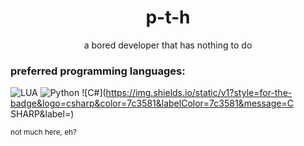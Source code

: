 <h1 align="center">p-t-h</h1>
<p align="center">a bored developer that has nothing to do</p>

### preferred programming languages:
![LUA](https://img.shields.io/static/v1?style=for-the-badge&logo=lua&logoColor=ffffff&color=000081&labelColor=000081&message=LUA&label=)
![Python](https://img.shields.io/static/v1?style=for-the-badge&logo=python&logoColor=ffdb50&color=3776ab&labelColor=3776ab&message=PYTHON&label=)
![C#](https://img.shields.io/static/v1?style=for-the-badge&logo=csharp&color=7c3581&labelColor=7c3581&message=C SHARP&label=)

<sub>not much here, eh?</sub>

<!--
**p-t-h/p-t-h** is a ✨ _special_ ✨ repository because its `README.md` (this file) appears on your GitHub profile.

Here are some ideas to get you started:

- 🔭 I’m currently working on ...
- 🌱 I’m currently learning ...
- 👯 I’m looking to collaborate on ...
- 🤔 I’m looking for help with ...
- 💬 Ask me about ...
- 📫 How to reach me: ...
- 😄 Pronouns: ...
- ⚡ Fun fact: ...
-->
